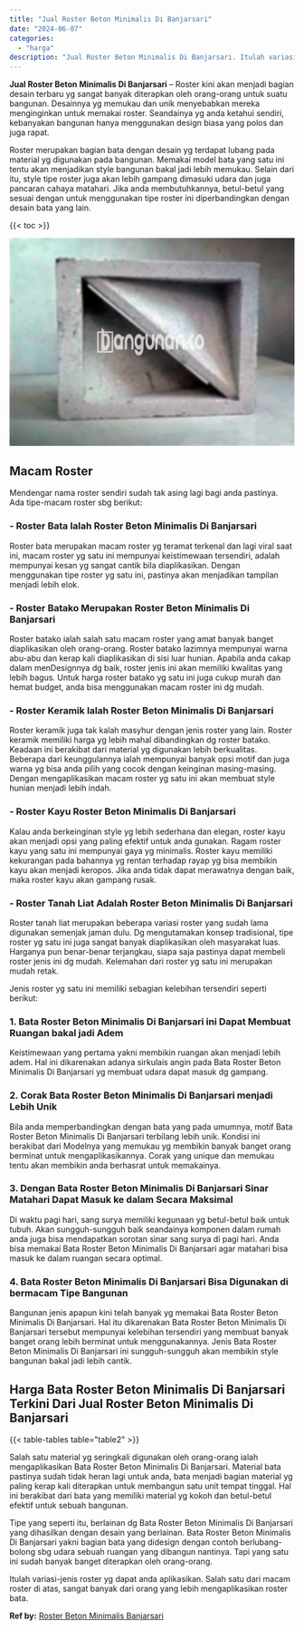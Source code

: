 ```yaml
---
title: "Jual Roster Beton Minimalis Di Banjarsari"
date: "2024-06-07"
categories: 
  - "harga"
description: "Jual Roster Beton Minimalis Di Banjarsari. Itulah variasi-jenis roster yg dapat anda aplikasikan. Salah satu dari macam roster di atas, sangat banyak dari or..."
---
```


**Jual Roster Beton Minimalis Di Banjarsari** – Roster kini akan menjadi bagian desain terbaru yg sangat banyak diterapkan oleh orang-orang untuk suatu bangunan. Desainnya yg memukau dan unik menyebabkan mereka menginginkan untuk memakai roster. Seandainya yg anda ketahui sendiri, kebanyakan bangunan hanya menggunakan design biasa yang polos dan juga rapat.

Roster merupakan bagian bata dengan desain yg terdapat lubang pada material yg digunakan pada bangunan. Memakai model bata yang satu ini tentu akan menjadikan style bangunan bakal jadi lebih memukau. Selain dari itu, style tipe roster juga akan lebih gampang dimasuki udara dan juga pancaran cahaya matahari. Jika anda membutuhkannya, betul-betul yang sesuai dengan untuk menggunakan tipe roster ini diperbandingkan dengan desain bata yang lain.

{{< toc >}}

![Jual Roster Beton Minimalis Di Banjarsari](/images/bata-roster-minimalis-05.png)

## Macam Roster

Mendengar nama roster sendiri sudah tak asing lagi bagi anda pastinya. Ada tipe-macam roster sbg berikut:

### \- Roster Bata Ialah Roster Beton Minimalis Di Banjarsari

Roster bata merupakan macam roster yg teramat terkenal dan lagi viral saat ini, macam roster yg satu ini mempunyai keistimewaan tersendiri, adalah mempunyai kesan yg sangat cantik bila diaplikasikan. Dengan menggunakan tipe roster yg satu ini, pastinya akan menjadikan tampilan menjadi lebih elok.

### \- Roster Batako Merupakan Roster Beton Minimalis Di Banjarsari

Roster batako ialah salah satu macam roster yang amat banyak banget diaplikasikan oleh orang-orang. Roster batako lazimnya mempunyai warna abu-abu dan kerap kali diaplikasikan di sisi luar hunian. Apabila anda cakap dalam menDesignnya dg baik, roster jenis ini akan memiliki kwalitas yang lebih bagus. Untuk harga roster batako yg satu ini juga cukup murah dan hemat budget, anda bisa menggunakan macam roster ini dg mudah.

### \- Roster Keramik Ialah Roster Beton Minimalis Di Banjarsari

Roster keramik juga tak kalah masyhur dengan jenis roster yang lain. Roster keramik memiliki harga yg lebih mahal dibandingkan dg roster batako. Keadaan ini berakibat dari material yg digunakan lebih berkualitas. Beberapa dari keunggulannya ialah mempunyai banyak opsi motif dan juga warna yg bisa anda pilih yang cocok dengan keinginan masing-masing. Dengan mengaplikasikan macam roster yg satu ini akan membuat style hunian menjadi lebih indah.

### \- Roster Kayu Roster Beton Minimalis Di Banjarsari

Kalau anda berkeinginan style yg lebih sederhana dan elegan, roster kayu akan menjadi opsi yang paling efektif untuk anda gunakan. Ragam roster kayu yang satu ini mempunyai gaya yg minimalis. Roster kayu memiliki kekurangan pada bahannya yg rentan terhadap rayap yg bisa membikin kayu akan menjadi keropos. Jika anda tidak dapat merawatnya dengan baik, maka roster kayu akan gampang rusak.

### \- Roster Tanah Liat Adalah Roster Beton Minimalis Di Banjarsari

Roster tanah liat merupakan beberapa variasi roster yang sudah lama digunakan semenjak jaman dulu. Dg mengutamakan konsep tradisional, tipe roster yg satu ini juga sangat banyak diaplikasikan oleh masyarakat luas. Harganya pun benar-benar terjangkau, siapa saja pastinya dapat membeli roster jenis ini dg mudah. Kelemahan dari roster yg satu ini merupakan mudah retak.

Jenis roster yg satu ini memiliki sebagian kelebihan tersendiri seperti berikut:

### 1\. Bata Roster Beton Minimalis Di Banjarsari ini Dapat Membuat Ruangan bakal jadi Adem

Keistimewaan yang pertama yakni membikin ruangan akan menjadi lebih adem. Hal ini dikarenakan adanya sirkulais angin pada Bata Roster Beton Minimalis Di Banjarsari yg membuat udara dapat masuk dg gampang.

### 2\. Corak Bata Roster Beton Minimalis Di Banjarsari menjadi Lebih Unik

Bila anda memperbandingkan dengan bata yang pada umumnya, motif Bata Roster Beton Minimalis Di Banjarsari terbilang lebih unik. Kondisi ini berakibat dari Modelnya yang memukau yg membikin banyak banget orang berminat untuk mengaplikasikannya. Corak yang unique dan memukau tentu akan membikin anda berhasrat untuk memakainya.

### 3\. Dengan Bata Roster Beton Minimalis Di Banjarsari Sinar Matahari Dapat Masuk ke dalam Secara Maksimal

Di waktu pagi hari, sang surya memiliki kegunaan yg betul-betul baik untuk tubuh. Akan sungguh-sungguh baik seandainya komponen dalam rumah anda juga bisa mendapatkan sorotan sinar sang surya di pagi hari. Anda bisa memakai Bata Roster Beton Minimalis Di Banjarsari agar matahari bisa masuk ke dalam ruangan secara optimal.

### 4\. Bata Roster Beton Minimalis Di Banjarsari Bisa Digunakan di bermacam Tipe Bangunan

Bangunan jenis apapun kini telah banyak yg memakai Bata Roster Beton Minimalis Di Banjarsari. Hal itu dikarenakan Bata Roster Beton Minimalis Di Banjarsari tersebut mempunyai kelebihan tersendiri yang membuat banyak banget orang lebih berminat untuk menggunakannya. Jenis Bata Roster Beton Minimalis Di Banjarsari ini sungguh-sungguh akan membikin style bangunan bakal jadi lebih cantik.

## Harga Bata Roster Beton Minimalis Di Banjarsari Terkini Dari Jual Roster Beton Minimalis Di Banjarsari

{{< table-tables table="table2" >}}

Salah satu material yg seringkali digunakan oleh orang-orang ialah mengaplikasikan Bata Roster Beton Minimalis Di Banjarsari. Material bata pastinya sudah tidak heran lagi untuk anda, bata menjadi bagian material yg paling kerap kali diterapkan untuk membangun satu unit tempat tinggal. Hal ini berakibat dari bata yang memiliki material yg kokoh dan betul-betul efektif untuk sebuah bangunan.

Tipe yang seperti itu, berlainan dg Bata Roster Beton Minimalis Di Banjarsari yang dihasilkan dengan desain yang berlainan. Bata Roster Beton Minimalis Di Banjarsari yakni bagian bata yang didesign dengan contoh berlubang-bolong sbg udara sebuah ruangan yang dibangun nantinya. Tapi yang satu ini sudah banyak banget diterapkan oleh orang-orang.

Itulah variasi-jenis roster yg dapat anda aplikasikan. Salah satu dari macam roster di atas, sangat banyak dari orang yang lebih mengaplikasikan roster bata.

**Ref by:** [Roster Beton Minimalis Banjarsari](https://id.wikipedia.org/wiki/Roster)
